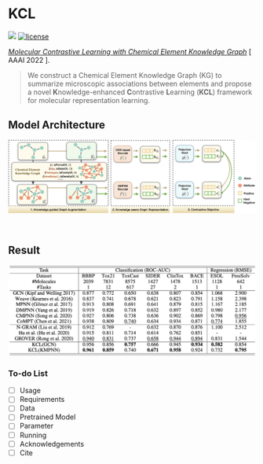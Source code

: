 # KCL

![](https://img.shields.io/badge/version-1.0.0-blue)
[![license](https://img.shields.io/github/license/mashape/apistatus.svg?maxAge=2592000)](https://github.com/Fangyin1994/KCL/blob/main/LICENSE)
<!-- [![arxiv badge](https://img.shields.io/badge/arXiv-2107.05348-red)](http://arxiv.org/abs/2107.05348) -->

[*Molecular Contrastive Learning with Chemical Element Knowledge Graph*]() [ AAAI 2022 ]. 

>We construct a Chemical Element Knowledge Graph (KG) to summarize microscopic associations between elements and propose a novel **K**nowledge-enhanced **C**ontrastive **L**earning (**KCL**) framework for molecular representation learning. 

## Model Architecture
![Model_architecture](https://github.com/Fangyin1994/KCL/blob/main/fig/overview.png)

<br />

## Result
![Main Result](https://github.com/Fangyin1994/KCL/blob/main/fig/result.png)

### To-do List
- [ ] Usage
- [ ] Requirements
- [ ] Data
- [ ] Pretrained Model
- [ ] Parameter
- [ ] Running
- [ ] Acknowledgements
- [ ] Cite
